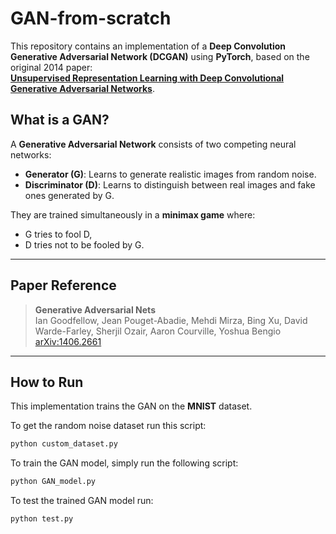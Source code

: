 # GAN-from-scratch

This repository contains an implementation of a **Deep Convolution Generative Adversarial Network (DCGAN)** using **PyTorch**, based on the original 2014 paper:  
**[Unsupervised Representation Learning with Deep Convolutional Generative Adversarial Networks](https://arxiv.org/abs/1511.06434)**.

## What is a GAN?

A **Generative Adversarial Network** consists of two competing neural networks:

- **Generator (G)**: Learns to generate realistic images from random noise.
- **Discriminator (D)**: Learns to distinguish between real images and fake ones generated by G.

They are trained simultaneously in a **minimax game** where:
- G tries to fool D,
- D tries not to be fooled by G.

---

## Paper Reference

> **Generative Adversarial Nets**  
> Ian Goodfellow, Jean Pouget-Abadie, Mehdi Mirza, Bing Xu, David Warde-Farley, Sherjil Ozair, Aaron Courville, Yoshua Bengio  
> [arXiv:1406.2661](https://arxiv.org/pdf/1406.2661)

---

## How to Run

This implementation trains the GAN on the **MNIST** dataset.

To get the random noise dataset run this script:

```bash
python custom_dataset.py
```

To train the GAN model, simply run the following script:

```bash
python GAN_model.py
```

To test the trained GAN model run:

```bash
python test.py
```





